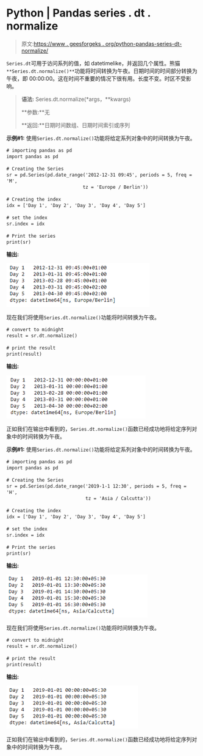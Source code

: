 # Python | Pandas series . dt . normalize

> 原文:[https://www . geesforgeks . org/python-pandas-series-dt-normalize/](https://www.geeksforgeeks.org/python-pandas-series-dt-normalize/)

`Series.dt`可用于访问系列的值，如 datetimelike，并返回几个属性。熊猫 `**Series.dt.normalize()**`功能将时间转换为午夜。日期时间的时间部分转换为午夜，即 00:00:00。这在时间不重要的情况下很有用。长度不变。时区不受影响。

> **语法:** Series.dt.normalize(*args，**kwargs)
> 
> **参数:**无
> 
> **返回:**日期时间数组、日期时间索引或序列

**示例#1:** 使用`Series.dt.normalize()`功能将给定系列对象中的时间转换为午夜。

```
# importing pandas as pd
import pandas as pd

# Creating the Series
sr = pd.Series(pd.date_range('2012-12-31 09:45', periods = 5, freq = 'M',
                            tz = 'Europe / Berlin'))

# Creating the index
idx = ['Day 1', 'Day 2', 'Day 3', 'Day 4', 'Day 5']

# set the index
sr.index = idx

# Print the series
print(sr)
```

**输出:**

![](img/4075a9a5980b567ee2458ae27041b4e1.png)

现在我们将使用`Series.dt.normalize()`功能将时间转换为午夜。

```
# convert to midnight
result = sr.dt.normalize()

# print the result
print(result)
```

**输出:**

![](img/675637956e0240f917f729b1e97e0c5c.png)

正如我们在输出中看到的，`Series.dt.normalize()`函数已经成功地将给定序列对象中的时间转换为午夜。

**示例#1:** 使用`Series.dt.normalize()`功能将给定系列对象中的时间转换为午夜。

```
# importing pandas as pd
import pandas as pd

# Creating the Series
sr = pd.Series(pd.date_range('2019-1-1 12:30', periods = 5, freq = 'H',
                             tz = 'Asia / Calcutta'))

# Creating the index
idx = ['Day 1', 'Day 2', 'Day 3', 'Day 4', 'Day 5']

# set the index
sr.index = idx

# Print the series
print(sr)
```

**输出:**

![](img/6c647c7f64eae5f6c1c9e45e6afc4110.png)

现在我们将使用`Series.dt.normalize()`功能将时间转换为午夜。

```
# convert to midnight
result = sr.dt.normalize()

# print the result
print(result)
```

**输出:**

![](img/6405fd57c86f8d409987a3773ea029b8.png)

正如我们在输出中看到的，`Series.dt.normalize()`函数已经成功地将给定序列对象中的时间转换为午夜。